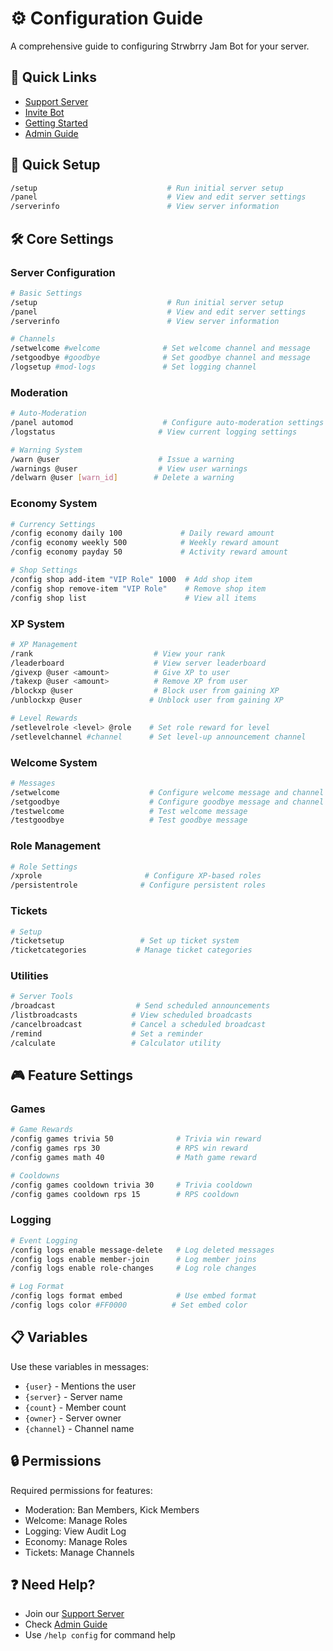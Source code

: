# ⚙️ Configuration Guide

A comprehensive guide to configuring Strwbrry Jam Bot for your server.

## 🔗 Quick Links
- [Support Server](https://discord.gg/XcH8JmGaHZ)
- [Invite Bot](https://discord.com/api/oauth2/authorize?client_id=1310455349131608096&permissions=1644971949559&scope=bot%20applications.commands)
- [Getting Started](GETTING_STARTED.md)
- [Admin Guide](ADMIN_GUIDE.md)

## 🚀 Quick Setup

```bash
/setup                             # Run initial server setup
/panel                             # View and edit server settings
/serverinfo                        # View server information
```

## 🛠️ Core Settings

### Server Configuration
```bash
# Basic Settings
/setup                             # Run initial server setup
/panel                             # View and edit server settings
/serverinfo                        # View server information

# Channels
/setwelcome #welcome              # Set welcome channel and message
/setgoodbye #goodbye              # Set goodbye channel and message
/logsetup #mod-logs               # Set logging channel
```

### Moderation
```bash
# Auto-Moderation
/panel automod                    # Configure auto-moderation settings
/logstatus                       # View current logging settings

# Warning System
/warn @user                      # Issue a warning
/warnings @user                  # View user warnings
/delwarn @user [warn_id]        # Delete a warning
```

### Economy System
```bash
# Currency Settings
/config economy daily 100             # Daily reward amount
/config economy weekly 500            # Weekly reward amount
/config economy payday 50             # Activity reward amount

# Shop Settings
/config shop add-item "VIP Role" 1000  # Add shop item
/config shop remove-item "VIP Role"    # Remove shop item
/config shop list                      # View all items
```

### XP System
```bash
# XP Management
/rank                           # View your rank
/leaderboard                    # View server leaderboard
/givexp @user <amount>          # Give XP to user
/takexp @user <amount>          # Remove XP from user
/blockxp @user                  # Block user from gaining XP
/unblockxp @user               # Unblock user from gaining XP

# Level Rewards
/setlevelrole <level> @role    # Set role reward for level
/setlevelchannel #channel      # Set level-up announcement channel
```

### Welcome System
```bash
# Messages
/setwelcome                    # Configure welcome message and channel
/setgoodbye                    # Configure goodbye message and channel
/testwelcome                   # Test welcome message
/testgoodbye                   # Test goodbye message
```

### Role Management
```bash
# Role Settings
/xprole                       # Configure XP-based roles
/persistentrole              # Configure persistent roles
```

### Tickets
```bash
# Setup
/ticketsetup                 # Set up ticket system
/ticketcategories           # Manage ticket categories
```

### Utilities
```bash
# Server Tools
/broadcast                  # Send scheduled announcements
/listbroadcasts            # View scheduled broadcasts
/cancelbroadcast           # Cancel a scheduled broadcast
/remind                    # Set a reminder
/calculate                 # Calculator utility
```

## 🎮 Feature Settings

### Games
```bash
# Game Rewards
/config games trivia 50              # Trivia win reward
/config games rps 30                 # RPS win reward
/config games math 40                # Math game reward

# Cooldowns
/config games cooldown trivia 30     # Trivia cooldown
/config games cooldown rps 15        # RPS cooldown
```

### Logging
```bash
# Event Logging
/config logs enable message-delete   # Log deleted messages
/config logs enable member-join      # Log member joins
/config logs enable role-changes     # Log role changes

# Log Format
/config logs format embed            # Use embed format
/config logs color #FF0000          # Set embed color
```

## 📋 Variables

Use these variables in messages:
- `{user}` - Mentions the user
- `{server}` - Server name
- `{count}` - Member count
- `{owner}` - Server owner
- `{channel}` - Channel name

## 🔒 Permissions

Required permissions for features:
- Moderation: Ban Members, Kick Members
- Welcome: Manage Roles
- Logging: View Audit Log
- Economy: Manage Roles
- Tickets: Manage Channels

## ❓ Need Help?

- Join our [Support Server](https://discord.gg/XcH8JmGaHZ)
- Check [Admin Guide](ADMIN_GUIDE.md)
- Use `/help config` for command help
